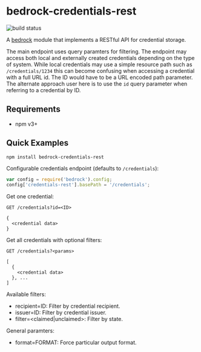 # bedrock-credentials-rest

![build status](http://ci.digitalbazaar.com/buildStatus/icon?job=bedrock-credetials-rest)

A [bedrock][] module that implements a RESTful API for credential storage.

The main endpoint uses query paramters for filtering. The endpoint may access
both local and externally created credentials depending on the type of system.
While local credentials may use a simple resource path such as
`/credentials/1234` this can become confusing when accessing a credential with
a full URL id. The ID would have to be a URL encoded path parameter. The
alternate approach user here is to use the `id` query parameter when referring
to a credential by ID.

## Requirements

- npm v3+

## Quick Examples

```
npm install bedrock-credentials-rest
```

Configurable credentials endpoint (defaults to `/credentials`):
```js
var config = require('bedrock').config;
config['credentials-rest'].basePath = '/credentials';
```

Get one credential:
```
GET /credentials?id=<ID>

{
  <credential data>
}
```

Get all credentials with optional filters:
```
GET /credentials?<params>

[
  {
    <credential data>
  }, ...
]
```

Available filters:

* recipient=ID: Filter by credential recipient.
* issuer=ID: Filter by credential issuer.
* filter=<claimed|unclaimed>: Filter by state.

General paramters:

* format=FORMAT: Force particular output format.

[bedrock]: https://github.com/digitalbazaar/bedrock
